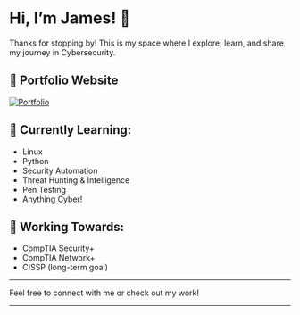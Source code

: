 # Hi, I’m James! 👋

Thanks for stopping by! This is my space where I explore, learn, and share my journey in Cybersecurity.

## 🚀 Portfolio Website
[![Portfolio](https://img.shields.io/badge/-Portfolio-blue?style=for-the-badge)](https://jkopal101.github.io)

## 🌱 Currently Learning:
- Linux
- Python
- Security Automation
- Threat Hunting & Intelligence
- Pen Testing
- Anything Cyber!

## 🎯 Working Towards:
- CompTIA Security+
- CompTIA Network+
- CISSP (long-term goal)

---

Feel free to connect with me or check out my work!


---


